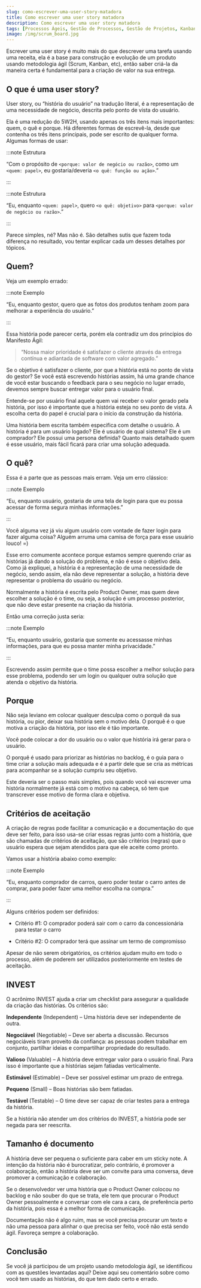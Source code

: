 ```yaml
---
slug: como-escrever-uma-user-story-matadora
title: Como escrever uma user story matadora
description: Como escrever uma user story matadora
tags: [Processos Ágeis, Gestão de Processos, Gestão de Projetos, Kanban, Scrum]
image: /img/scrum_board.jpg
---
```


Escrever uma user story é muito mais do que descrever uma tarefa usando uma receita, ela é a base para construção e evolução de um produto usando metodologia ágil (Scrum, Kanban, etc), então saber criá-la da maneira certa é fundamental para a criação de valor na sua entrega.

<!--truncate-->

## O que é uma user story?

User story, ou “história do usuário” na tradução literal, é a representação de uma necessidade de negócio, descrita pelo ponto de vista do usuário.

Ela é uma redução do 5W2H, usando apenas os três itens mais importantes: quem, o quê e porque. Há diferentes formas de escrevê-la, desde que contenha os três itens principais, pode ser escrito de qualquer forma. Algumas formas de usar:

:::note Estrutura

“Com o propósito de `<porque: valor de negócio ou razão>`, como um `<quem: papel>`, eu gostaria/deveria `<o quê: função ou ação>`.”

:::

:::note Estrutura

“Eu, enquanto `<quem: papel>`, quero `<o quê: objetivo>` para `<porque: valor de negócio ou razão>`.”

:::

Parece simples, né? Mas não é. São detalhes sutis que fazem toda diferença no resultado, vou tentar explicar cada um desses detalhes por tópicos.

## Quem?

Veja um exemplo errado:

:::note Exemplo

“Eu, enquanto gestor, quero que as fotos dos produtos tenham zoom para melhorar a experiência do usuário.”

:::

Essa história pode parecer certa, porém ela contradiz um dos princípios do Manifesto Ágil:

> “Nossa maior prioridade é satisfazer o cliente através da entrega contínua e adiantada de software com valor agregado.”

Se o objetivo é satisfazer o cliente, por que a história está no ponto de vista do gestor? Se você está escrevendo histórias assim, há uma grande chance de você estar buscando o feedback para o seu negócio no lugar errado, devemos sempre buscar entregar valor para o usuário final.

Entende-se por usuário final aquele quem vai receber o valor gerado pela história, por isso é importante que a história esteja no seu ponto de vista. A escolha certa do papel é crucial para o início da construção da história.

Uma história bem escrita também especifica com detalhe o usuário. A história é para um usuário logado? Ele é usuário de qual sistema? Ele é um comprador? Ele possui uma persona definida? Quanto mais detalhado quem é esse usuário, mais fácil ficará para criar uma solução adequada.

## O quê?

Essa é a parte que as pessoas mais erram. Veja um erro clássico:

:::note Exemplo

“Eu, enquanto usuário, gostaria de uma tela de login para que eu possa acessar de forma segura minhas informações.”

:::

Você alguma vez já viu algum usuário com vontade de fazer login para fazer alguma coisa? Alguém arruma uma camisa de força para esse usuário louco! =)

Esse erro comumente acontece porque estamos sempre querendo criar as histórias já dando a solução do problema, e não é esse o objetivo dela. Como já expliquei, a história é a representação de uma necessidade de negócio, sendo assim, ela não deve representar a solução, a história deve representar o problema do usuário ou negócio.

Normalmente a história é escrita pelo Product Owner, mas quem deve escolher a solução é o time, ou seja, a solução é um processo posterior, que não deve estar presente na criação da história.

Então uma correção justa seria:

:::note Exemplo

“Eu, enquanto usuário, gostaria que somente eu acessasse minhas informações, para que eu possa manter minha privacidade.”

:::

Escrevendo assim permite que o time possa escolher a melhor solução para esse problema, podendo ser um login ou qualquer outra solução que atenda o objetivo da história.

## Porque

Não seja leviano em colocar qualquer desculpa como o porquê da sua história, ou pior, deixar sua história sem o motivo dela. O porquê é o que motiva a criação da história, por isso ele é tão importante.

Você pode colocar a dor do usuário ou o valor que história irá gerar para o usuário.

O porquê é usado para priorizar as histórias no backlog, é o guia para o time criar a solução mais adequada e é a partir dele que se cria as métricas para acompanhar se a solução cumpriu seu objetivo.

Este deveria ser o passo mais simples, pois quando você vai escrever uma história normalmente já está com o motivo na cabeça, só tem que transcrever esse motivo de forma clara e objetiva.

## Critérios de aceitação

A criação de regras pode facilitar a comunicação e a documentação do que deve ser feito, para isso usa-se criar essas regras junto com a história, que são chamadas de critérios de aceitação, que são critérios (regras) que o usuário espera que sejam atendidos para que ele aceite como pronto.

Vamos usar a história abaixo como exemplo:

:::note Exemplo

“Eu, enquanto comprador de carros, quero poder testar o carro antes de comprar, para poder fazer uma melhor escolha na compra.”

:::

Alguns critérios podem ser definidos:

- Critério #1: O comprador poderá sair com o carro da concessionária para testar o carro

- Critério #2: O comprador terá que assinar um termo de compromisso

Apesar de não serem obrigatórios, os critérios ajudam muito em todo o processo, além de poderem ser utilizados posteriormente em testes de aceitação.

## INVEST

O acrônimo INVEST ajuda a criar um checklist para assegurar a qualidade da criação das histórias. Os critérios são:

**Independente** (Independent) – Uma história deve ser independente de outra.

**Negociável** (Negotiable) – Deve ser aberta a discussão. Recursos negociáveis tiram proveito da confiança: as pessoas podem trabalhar em conjunto, partilhar ideias e compartilhar propriedade do resultado.

**Valioso** (Valuable) – A história deve entregar valor para o usuário final. Para isso é importante que a histórias sejam fatiadas verticalmente.

**Estimável** (Estimable) – Deve ser possível estimar um prazo de entrega.

**Pequeno** (Small) – Boas histórias são bem fatiadas.

**Testável** (Testable) – O time deve ser capaz de criar testes para a entrega da história.

Se a história não atender um dos critérios do INVEST, a história pode ser negada para ser reescrita.

## Tamanho é documento

A história deve ser pequena o suficiente para caber em um sticky note. A intenção da história não é burocratizar, pelo contrário, é promover a colaboração, então a história deve ser um convite para uma conversa, deve promover a comunicação e colaboração.

Se o desenvolvedor ver uma história que o Product Owner colocou no backlog e não souber do que se trata, ele tem que procurar o Product Owner pessoalmente e conversar com ele cara a cara, de preferência perto da história, pois essa é a melhor forma de comunicação.

Documentação não é algo ruim, mas se você precisa procurar um texto e não uma pessoa para alinhar o que precisa ser feito, você não está sendo ágil. Favoreça sempre a colaboração.

## Conclusão

Se você já participou de um projeto usando metodologia ágil, se identificou com as questões levantadas aqui? Deixe aqui seu comentário sobre como você tem usado as histórias, do que tem dado certo e errado.
